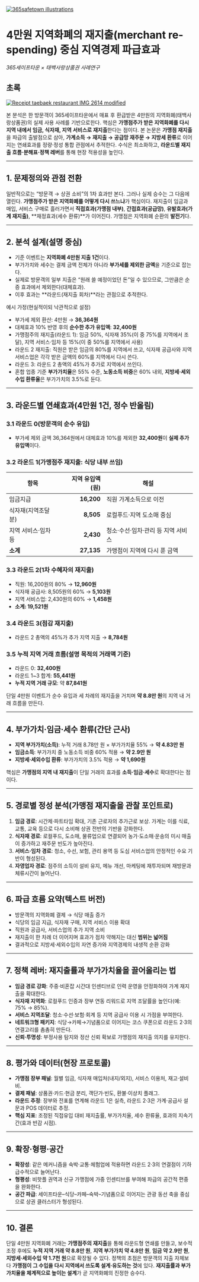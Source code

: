 [![365safetown illustrations](https://upload.wikimedia.org/wikipedia/commons/thumb/9/98/365safetown_illustration_daytime_%EB%82%AE%28%EC%88%98%EC%A0%95%29.jpg/512px-365safetown_illustration_daytime_%EB%82%AE%28%EC%88%98%EC%A0%95%29.jpg?20250930233259)](https://commons.wikimedia.org/wiki/File:365safetown_illustration_daytime_%EB%82%AE(%EC%88%98%EC%A0%95).jpg "Choikwangmo25, CC0, via Wikimedia Commons")

# 4만원 지역화폐의 **재지출(merchant re-spending)** 중심 지역경제 파급효과  
_365세이프타운 × 태백사랑상품권 사례연구_

## 초록
[![Receipt taebaek restaurant IMG 2614 modified](https://upload.wikimedia.org/wikipedia/commons/thumb/7/76/Receipt_taebaek_restaurant_IMG_2614_modified.jpg/256px-Receipt_taebaek_restaurant_IMG_2614_modified.jpg?20251006021724 "이태리집(태백시 소재), Public domain, via Wikimedia Commons")](https://commons.wikimedia.org/wiki/File:Receipt_taebaek_restaurant_IMG_2614_modified.jpg)

본 분석은 한 방문객이 365세이프타운에서 매표 후 환급받은 4만원의 지역화폐(태백사랑상품권)의 실제 사용 사례를 기반으로한다. 핵심은 **가맹점주가 받은 지역화폐를 다시 지역 내에서 임금, 식자재, 지역 서비스로 재지출**한다는 점이다. 본 논문은 **가맹점 재지출**을 파급의 출발점으로 삼아, **가계소득 → 재지출 → 공급망 재주문 → 지방세 환류**로 이어지는 연쇄효과를 정량·정성 통합 관점에서 추적한다. 수식은 최소화하고, **라운드별 재지출 흐름·분해표·정책 레버**를 통해 현장 적용성을 높인다.

---

## 1. 문제정의와 관점 전환
일반적으로는 “방문객 → 상권 소비”의 1차 효과만 본다. 그러나 실제 승수는 그 다음에 열린다. **가맹점주가 받은 지역화폐를 어떻게 다시 쓰느냐**가 핵심이다. 재지출이 임금과 매입, 서비스 구매로 흘러가면서 **직접효과(가맹점 내부)**, **간접효과(공급망)**, **유발효과(가계 재지출)**, **재정효과(세수 환류)**가 이어진다. 가맹점은 지역화폐 순환의 **발전기**다.

---

## 2. 분석 설계(설명 중심)
- 기준 이벤트는 **지역화폐 4만원 지출 1건**이다.  
- 부가가치와 세수는 결제 금액 전체가 아니라 **부가세를 제외한 금액**을 기준으로 잡는다.  
- 실제로 방문객의 일부 지출은 “원래 쓸 예정이었던 돈”일 수 있으므로, 그만큼은 순증 효과에서 제외한다(대체효과).  
- 이후 효과는 **라운드(재지출 회차)**라는 관점으로 추적한다.

예시 가정(현실적이되 낙관적으로 설정)
- 부가세 제외 환산: 4만원 → **36,364원**  
- 대체효과 10% 반영 후의 **순수한 추가 유입액**: **32,400원**  
- 가맹점주의 재지출(라운드 1): 임금 50%, 식자재 35%(이 중 75%를 지역에서 조달), 지역 서비스·임차 등 15%(이 중 50%를 지역에서 사용)  
- 라운드 2 재지출: 직원은 받은 임금의 80%를 지역에서 쓰고, 식자재 공급사와 지역 서비스업은 각각 받은 금액의 60%를 지역에서 다시 쓴다.  
- 라운드 3: 라운드 2 총액의 45%가 추가로 지역에서 쓰인다.  
- 혼합 업종 기준 **부가가치율**은 55% 수준, **노동소득 비중**은 60% 내외, **지방세·세외수입 환류율**은 부가가치의 3.5%로 둔다.

---

## 3. 라운드별 연쇄효과(4만원 1건, 정수 반올림)
### 3.1 라운드 0(방문객의 순수 유입)
- 부가세 제외 금액 36,364원에서 대체효과 10%를 제외한 **32,400원**이 **실제 추가 유입액**이다.

### 3.2 라운드 1(가맹점주 재지출: 식당 내부 쓰임)
| 항목 | 지역 유입액(원) | 해설 |
|---|---:|---|
| 임금지급 | **16,200** | 직원 가계소득으로 이전 |
| 식자재(지역조달분) | **8,505** | 로컬푸드·지역 도소매 중심 |
| 지역 서비스·임차 등 | **2,430** | 청소·수선·임차·관리 등 지역 서비스 |
| **소계** | **27,135** | 가맹점이 지역에 다시 푼 금액 |

### 3.3 라운드 2(1차 수혜자의 재지출)
- 직원: 16,200원의 80% → **12,960원**  
- 식자재 공급사: 8,505원의 60% → **5,103원**  
- 지역 서비스업: 2,430원의 60% → **1,458원**  
- **소계: 19,521원**

### 3.4 라운드 3(점감 재지출)
- 라운드 2 총액의 45%가 추가 지역 지출 → **8,784원**

### 3.5 누적 지역 거래 흐름(설명 목적의 거래액 기준)
- 라운드 0: **32,400원**  
- 라운드 1~3 합계: **55,441원**  
- **누적 지역 거래 규모**: 약 **87,841원**

단일 4만원 이벤트가 순수 유입과 세 차례의 재지출을 거치며 **약 8.8만 원**의 지역 내 거래 흐름을 만든다.

---

## 4. 부가가치·임금·세수 환류(간단 근사)
- **지역 부가가치(소득)**: 누적 거래 8.78만 원 × 부가가치율 55% → **약 4.83만 원**  
- **임금소득**: 부가가치 중 노동소득 비중 60% 적용 → **약 2.9만 원**  
- **지방세·세외수입 환류**: 부가가치의 3.5% 적용 → **약 1,690원**

핵심은 **가맹점의 지역 내 재지출**이 단일 거래의 효과를 **소득·임금·세수**로 확대한다는 점이다.

---

## 5. 경로별 정성 분석(가맹점 재지출을 관찰 포인트로)
1) **임금 경로**: 시간제·파트타임 확대, 기존 근로자의 추가근로 보상. 가계는 이를 식료, 교통, 교육 등으로 다시 소비해 상권 전반의 기반을 강화한다.  
2) **식자재 경로**: 로컬푸드, 도소매, 물류업으로 연결되어 농가·도소매·운송의 미시 매출이 증가하고 재주문 빈도가 높아진다.  
3) **서비스·임차 경로**: 청소, 수선, 보험, 관리 용역 등 도심 서비스업의 안정적인 수요 기반이 형성된다.  
4) **자영업자 경로**: 점주의 소득이 설비 유지, 메뉴 개선, 마케팅에 재투자되며 재방문과 체류시간이 늘어난다.

---

## 6. 파급 흐름 요약(텍스트 버전)
- 방문객의 지역화폐 결제 → 식당 매출 증가  
- 식당의 임금 지급, 식자재 구매, 지역 서비스 이용 확대  
- 직원과 공급사, 서비스업의 추가 지역 소비  
- 재지출이 한 차례 더 이어지며 효과가 점차 약해지는 대신 **범위는 넓어짐**  
- 결과적으로 지방세·세외수입의 자연 증가와 지역경제의 내생적 순환 강화

---

## 7. 정책 레버: 재지출률과 부가가치율을 끌어올리는 법
- **임금 경로 강화**: 주중·비혼잡 시간대 인센티브로 인력 운영을 안정화하여 가계 재지출을 확대한다.  
- **식자재 지역화**: 로컬푸드 인증과 장부 연동 리워드로 지역 조달률을 높인다(예: 75% → 85%).  
- **서비스 지역조달**: 청소·수선·보험·회계 등 지역 공급사 이용 시 가점을 부여한다.  
- **네트워크형 패키지**: 식당→카페→기념품으로 이어지는 코스 쿠폰으로 라운드 2·3의 연결고리를 촘촘히 만든다.  
- **신뢰·투명성**: 부정사용 탐지와 정산 신뢰 확보로 가맹점의 재지출 의지를 유지한다.

---

## 8. 평가와 데이터(현장 프로토콜)
- **가맹점 장부 패널**: 월별 임금, 식자재 매입처(내지/외지), 서비스 이용처, 재고·설비비.  
- **결제 패널**: 상품권·카드·현금 분리, 객단가·빈도, 환불·이상치 플래그.  
- **라운드 추정**: 장부와 전표를 연계해 라운드 1은 실측, 라운드 2·3은 가계·공급사 설문과 POS 데이터로 추정.  
- **핵심 지표**: 조정된 직접유입 대비 재지출률, 부가가치율, 세수 환류율, 효과의 지속기간(효과 반감 시점).

---

## 9. 확장·형평·공간
- **확장성**: 같은 메커니즘을 숙박·교통·체험업에 적용하면 라운드 2·3의 연결점이 기하급수적으로 늘어난다.  
- **형평성**: 비핫플 권역과 신규 가맹점에 가중 인센티브를 부여해 파급의 공간적 편중을 완화한다.  
- **공간 파급**: 세이프타운–식당–카페–숙박–기념품으로 이어지는 관광 동선 축을 중심으로 상권 클러스터가 형성된다.

---

## 10. 결론
단일 4만원 지역화폐 거래는 **가맹점주의 재지출**을 통해 라운드형 연쇄를 만들고, 보수적 조정 후에도 **누적 지역 거래 약 8.8만 원**, **지역 부가가치 약 4.8만 원**, **임금 약 2.9만 원**, **지방세·세외수입 약 1.7천 원**으로 확장될 수 있다. 정책의 초점은 방문객의 지출 자체보다 **가맹점이 그 수입을 다시 지역에서 쓰도록 설계·유도하는 것**에 있다. **재지출률과 부가가치율을 체계적으로 높이는 설계**가 곧 지역화폐의 진정한 승수다.
